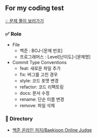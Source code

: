 ## For my coding test

[💡 문제 풀이 보러가기](https://midi-trillium-c8e.notion.site/178d5a362613437d82a5d8476bc62b7b)

### ✅ Role

- File
    - 백준 : BOJ-[문제 번호]
    - 프로그래머스 : Level[난이도]-[문제명]
- Commit Type Conventions
    - feat: 새로운 파일 추가
    - fix: 버그를 고친 경우
    - style: 코드 포맷 변경
    - refactor: 코드 리팩토링
    - docs: 문서 수정
    - rename: 단순 이름 변경
    - remove: 파일 삭제

### 📂 Directory

- [백준 온라인 저지/Baekjoon Online Judge](https://github.com/maprk/problem_solving/tree/master/baekjoon)